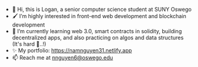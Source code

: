 - 👋 Hi, this is Logan, a senior computer science student at SUNY Oswego
- 🖌 I’m highly interested in front-end web development and blockchain development
- 🌱 I’m currently learning web 3.0, smart contracts in solidity, building decentralized apps, and also practicing on algos and data structures (It's hard 🥲..!)
- ✨ My portfolio: https://namnguyen31.netlify.app
- 📫 Reach me at nnguyen6@oswego.edu
